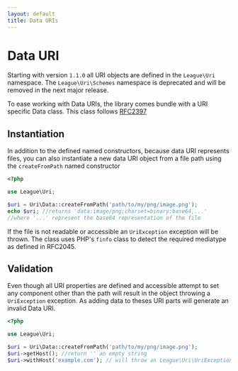 ```yaml
---
layout: default
title: Data URIs
---
```


# Data URI

<p class="message-warning">Starting with version <code>1.1.0</code> all URI objects are defined in the <code>League\Uri</code> namespace. The <code>League\Uri\Schemes</code> namespace is deprecated and will be removed in the next major release.</p>

To ease working with Data URIs, the library comes bundle with a URI specific Data class. This class follows [RFC2397](http://tools.ietf.org/html/rfc2397)

## Instantiation

In addition to the defined named constructors, because data URI represents files, you can also instantiate a new data URI object from a file path using the `createFromPath` named constructor

~~~php
<?php

use League\Uri;

$uri = Uri\Data::createFromPath('path/to/my/png/image.png');
echo $uri; //returns 'data:image/png;charset=binary;base64,...'
//where '...' represent the base64 representation of the file
~~~

If the file is not readable or accessible an `UriException` exception will be thrown. The class uses PHP's `finfo` class to detect the required mediatype as defined in RFC2045.

## Validation

Even though all URI properties are defined and accessible attempt to set any component other than the path will result in the object throwing a `UriException` exception. As adding data to theses URI parts will generate an invalid Data URI.

~~~php
<?php

use League\Uri;

$uri = Uri\Data::createFromPath('path/to/my/png/image.png');
$uri->getHost(); //return '' an empty string
$uri->withHost('example.com'); // will throw an League\Uri\UriException
~~~